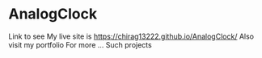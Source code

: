 # AnalogClock
Link to see My live site is https://chirag13222.github.io/AnalogClock/
Also visit my portfolio For more ... Such projects
